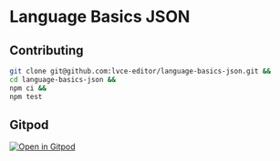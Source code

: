# Language Basics JSON

## Contributing

```sh
git clone git@github.com:lvce-editor/language-basics-json.git &&
cd language-basics-json &&
npm ci &&
npm test
```

## Gitpod

[![Open in Gitpod](https://gitpod.io/button/open-in-gitpod.svg)](https://gitpod.io/#https://github.com/lvce-editor/language-basics-json)

